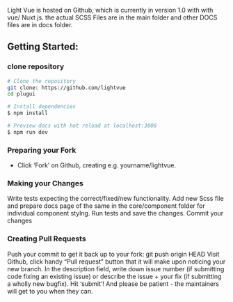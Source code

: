 Light Vue is hosted on Github, which is currently in version 1.0 with with vue/ Nuxt js.
the actual SCSS Files are in the main folder and other DOCS files are in docs folder.

## Getting Started:

### clone repository

```bash
# Clone the repository
git clone: https://github.com/lightvue
cd plugui

# Install dependencies
$ npm install

# Preview docs with hot reload at localhost:3000
$ npm run dev
```

### Preparing your Fork

- Click ‘Fork’ on Github, creating e.g. yourname/lightvue.

### Making your Changes

Write tests expecting the correct/fixed/new functionality.
Add new Scss file and prepare docs page of the same in the core/component folder for individual component stylng.
Run tests and save the changes.
Commit your changes

### Creating Pull Requests

Push your commit to get it back up to your fork: git push origin HEAD
Visit Github, click handy “Pull request” button that it will make upon noticing your new branch.
In the description field, write down issue number (if submitting code fixing an existing issue) or describe the issue + your fix (if submitting a wholly new bugfix).
Hit ‘submit’! And please be patient - the maintainers will get to you when they can.
